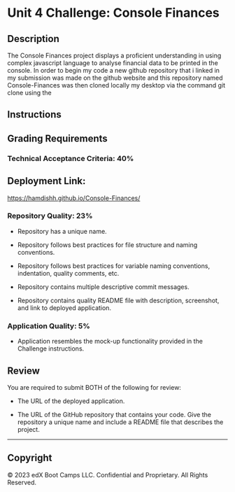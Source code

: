 # Unit 4 Challenge: Console Finances

## Description
The Console Finances project displays a proficient understanding in using complex javascript language to analyse financial data to be printed in the console.
In order to begin my code a new github repository that i linked in my submission was made on the github website and this repository named Console-Finances was then cloned locally my desktop via the command git clone using the 


## Instructions



## Grading Requirements



### Technical Acceptance Criteria: 40%



## Deployment Link:

https://hamdishh.github.io/Console-Finances/

### Repository Quality: 23%

* Repository has a unique name.

* Repository follows best practices for file structure and naming conventions.

* Repository follows best practices for variable naming conventions, indentation, quality comments, etc.

* Repository contains multiple descriptive commit messages.

* Repository contains quality README file with description, screenshot, and link to deployed application.

### Application Quality: 5%

* Application resembles the mock-up functionality provided in the Challenge instructions.

## Review

You are required to submit BOTH of the following for review:

* The URL of the deployed application.

* The URL of the GitHub repository that contains your code. Give the repository a unique name and include a README file that describes the project.

---

## Copyright

© 2023 edX Boot Camps LLC. Confidential and Proprietary. All Rights Reserved.
